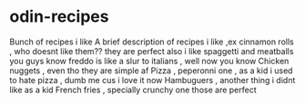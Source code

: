# odin-recipes
Bunch of recipes i like
A brief description of recipes i like ,ex cinnamon rolls , who doesnt like them?? they are perfect 
also i like spaggetti and meatballs 
you guys know freddo is like a slur to italians , well now you know 
Chicken nuggets , even tho they are simple af 
Pizza , peperonni one , as a kid i used to hate pizza , dumb me cus i love it now 
Hambuguers , another thing i didnt like as a kid 
French fries , specially crunchy one those are perfect 